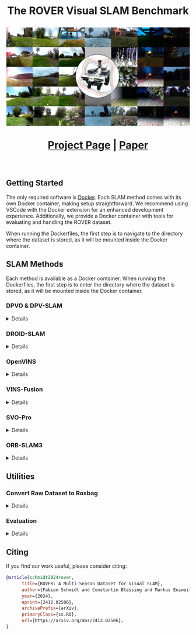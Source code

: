 <h1 align="center">
  The ROVER Visual SLAM Benchmark

  ![Cover Figure](assets/cover-figure.png)
  
  [Project Page](https://iis-esslingen.github.io/rover/) | [Paper](https://arxiv.org/pdf/2412.02506) 
</h1>

<br>

## Getting Started
The only required software is [Docker](https://www.docker.com/). Each SLAM method comes with its own Docker container, making setup straightforward. We recommend using VSCode with the Docker extension for an enhanced development experience. Additionally, we provide a Docker container with tools for evaluating and handling the ROVER dataset.

When running the Dockerfiles, the first step is to navigate to the directory where the dataset is stored, as it will be mounted inside the Docker container.

## SLAM Methods
Each method is available as a Docker container. When running the Dockerfiles, the first step is to enter the directory where the dataset is stored, as it will be mounted inside the Docker container.

### DPVO & DPV-SLAM

<details>

We are using [our fork](https://github.com/iis-esslingen/DPV-SLAM) of the official [DPVO / DPV-SLAM](https://github.com/princeton-vl/DPVO) implementation. 
  
**Note:** The container currently does not support visualization.

Example to run the application and evaluation:

```bash
python evaluate_rover \
    --base_data_path /garden_small/2023-08-18 \
    --ground_truth_path /garden_small/2023-08-18/ground_truth.txt \
    --output_path ./rover_trajectories \
    --cameras d435i t265 pi_cam \
    --trials 5
```

#### Parameters:

-  ```--base_data_path```: Specifies the base directory of the dataset sequence.
-  ```--ground_truth_path```: Path to the ground truth file for the selected dataset sequence.
-  ```output_path```: Directory where the resulting trajectories will be stored.
-  ```cameras```: List of cameras to be used for the evaluation. Choices: `d435i`, `t265`, or `pi_cam`.
-  ```trials```: The number of trials to execute for the evaluation.

To enable Loop Closing for DPV-SLAM, add the argument: `--opts LOOP_CLOSURE True`.

</details> 

### DROID-SLAM

<details>

We are using [our fork](https://github.com/iis-esslingen/DROID-SLAM) of the official [DROID-SLAM](https://github.com/princeton-vl/DROID-SLAM) implementation. 

Separate scripts are provided for each camera in the `DROID-SLAM/evaluation_scripts` folder, namely `test_rover_d435i.py`, `test_rover_pi-cam-02.py`, and `test_rover_t265.py`.

Example to run the application and evaluation:

```bash
python evaluation_scripts/test_rover_d435i.py \
    --data_path /garden_small/2023-08-18 \
    --ground_truth_path /garden_small/2023-08-18/ground_truth.txt \
    --output_path ./rover_trajectories
```

#### Parameters:

-  `--base_data_path`: Specifies the base directory of the dataset sequence.
-  `--ground_truth_path`: Path to the ground truth file for the selected dataset sequence.
-  `output_path`: Directory where the resulting trajectories will be stored.

To test DROID-SLAM in RGBD mode (Camera D435i), add the flag `--depth`, for Stereo mode (Camera T265) add `--stereo`.

</details>

### OpenVINS

<details>

We are using [our fork](https://github.com/iis-esslingen/OpenVINS) of the official [OpenVINS](https://github.com/rpng/open_vins) implementation. 

To launch the application:

```bash
roslaunch ov_msckf <launch_file> \
    do_bag:=<do_bag> bag:=<bag> \
    do_save_traj:=<do_save_traj> \
    traj_file_name:=<traj_file_name>
```

#### Parameters:

- `launch_file`: Specifies the launch file to use. Choices include:
    - `"rover_mono-inertial_d435i_external.launch"`
    - `"rover_mono-inertial_d435i_internal.launch"`
    - `"rover_mono-inertial_pi-cam-02_external.launch"`
    - `"rover_mono-inertial_t265_external.launch"`
    - `"rover_mono-inertial_t265_internal.launch"`
    - `"rover_stereo-inertial_t265_external.launch"`
    - `"rover_stereo-inertial_t265_internal.launch"`

- `do_bag`: *(Optional)* Specifies whether to replay a bag. Set to either:
    - `"true"`: To replay a bag.
    - `"false"`: To not replay a bag.

- `bag`: *(Optional)* Specifies the path to the rosbag file.

- `do_save_traj`: *(Optional)* Specifies whether to save a predicted trajectory. Set to either:
    - `"true"`: To save the trajectory.
    - `"false"`: To not save the trajectory.

- `traj_file_name`: *(Optional)* Specifies the file path where the estimated trajectory should be saved.

</details>

### VINS-Fusion

<details>

We are using [our fork](https://github.com/iis-esslingen/VINS-Fusion) of the official [VINS-Fusion](https://github.com/HKUST-Aerial-Robotics/VINS-Fusion) implementation. 

To launch the application:

```bash
roslaunch vins <launch_file> \
    do_bag:=<do_bag> bag:=<bag> \
    do_save_traj:=<do_save_traj> \
    traj_file_name:=<traj_file_name> \
    do_lc:=<enable_loop_closing>
```

#### Parameters:

- `launch_file`: Specifies the launch file to use. Choices include:
    - `"rover_mono-inertial_d435i_external.launch"`
    - `"rover_mono-inertial_d435i_internal.launch"`
    - `"rover_mono-inertial_pi-cam-02_external.launch"`
    - `"rover_mono-inertial_t265_external.launch"`
    - `"rover_mono-inertial_t265_internal.launch"`
    - `"rover_stereo_t265.launch"`
    - `"rover_stereo-inertial_t265_external.launch"`
    - `"rover_stereo-inertial_t265_internal.launch"`

- `do_bag`: *(Optional)* Specifies whether to replay a bag. Set to either:
    - `"true"`: To replay a bag.
    - `"false"`: To not replay a bag.

- `bag`: *(Optional)* Specifies the path to the rosbag file.

- `do_save_traj`: *(Optional)* Specifies whether to save a predicted trajectory. Set to either:
    - `"true"`: To save the trajectory.
    - `"false"`: To not save the trajectory.

- `traj_file_name`: *(Optional)* Specifies the file path where the estimated trajectory should be saved.

- `do_lc`: *(Optional)* Specifies whether to enable loop closing. Set to either:
    - `"true"`: To enable loop closing.
    - `"false"`: To disable loop closing.

</details>

### SVO-Pro

<details>

We are using [our fork](https://github.com/iis-esslingen/SVO-Pro) of the official [SVO-Pro](https://github.com/uzh-rpg/rpg_svo_pro_open) implementation. 

To launch the application:

```bash
roslaunch svo_ros <launch_file> \
    do_bag:=<do_bag> bag:=<bag> \
    do_save_traj:=<do_save_traj> \
    traj_file_name:=<traj_file_name> \
    do_lc:=<enable_loop_closing>
```

#### Parameters:

- `launch_file`: Specifies the launch file to use. Choices include:
    - `"rover_mono_d435i.launch"`
    - `"rover_mono_pi-cam-02.launch"`
    - `"rover_mono_t265.launch"`
    - `"rover_mono-inertial_d435i_external.launch"`
    - `"rover_mono-inertial_d435i_internal.launch"`
    - `"rover_mono-inertial_pi-cam-02_external.launch"`
    - `"rover_mono-inertial_t265_external.launch"`
    - `"rover_mono-inertial_t265_internal.launch"`
    - `"rover_stereo_t265.launch"`
    - `"rover_stereo-inertial_t265_external.launch"`
    - `"rover_stereo-inertial_t265_internal.launch"`

- `do_bag`: *(Optional)* Specifies whether to replay a bag. Set to either:
    - `"true"`: To replay a bag.
    - `"false"`: To not replay a bag.

- `bag`: *(Optional)* Specifies the path to the rosbag file.

- `do_save_traj`: *(Optional)* Specifies whether to save a predicted trajectory. Set to either:
    - `"true"`: To save the trajectory.
    - `"false"`: To not save the trajectory.

- `traj_file_name`: *(Optional)* Specifies the file path where the estimated trajectory should be saved.

- `do_lc`: *(Optional)* Specifies whether to enable loop closing. Set to either:
    - `"true"`: To enable loop closing.
    - `"false"`: To disable loop closing.

</details>

### ORB-SLAM3

<details>

We are using [our fork](https://github.com/iis-esslingen/ORB-SLAM3) of the [ORB-SLAM3 ROS Wrapper](https://github.com/thien94/orb_slam3_ros) implementation. 

To launch the application:

```bash
roslaunch orb_slam3_ros <launch_file> \
    do_bag:=<do_bag> bag:=<bag> \
    do_save_traj:=<do_save_traj> \
    traj_file_name:=<traj_file_name> \
    do_lc:=<enable_loop_closing>
```

#### Parameters:

- `launch_file`: Specifies the launch file to use. Choices include:
    - `"rover_mono_d435i.launch"`
    - `"rover_mono_pi-cam-02.launch"`
    - `"rover_mono_t265.launch"`
    - `"rover_mono-inertial_d435i_external.launch"`
    - `"rover_mono-inertial_d435i_internal.launch"`
    - `"rover_mono-inertial_pi-cam-02_external.launch"`
    - `"rover_mono-inertial_t265_external.launch"`
    - `"rover_mono-inertial_t265_internal.launch"`
    - `"rover_stereo_t265.launch"`
    - `"rover_stereo-inertial_t265_external.launch"`
    - `"rover_stereo-inertial_t265_internal.launch"`

- `do_bag`: *(Optional)* Specifies whether to replay a bag. Set to either:
    - `"true"`: To replay a bag.
    - `"false"`: To not replay a bag.

- `bag`: *(Optional)* Specifies the path to the rosbag file.

- `do_save_traj`: *(Optional)* Specifies whether to save a predicted trajectory. Set to either:
    - `"true"`: To save the trajectory.
    - `"false"`: To not save the trajectory.

- `traj_file_name`: *(Optional)* Specifies the file path where the estimated trajectory should be saved.

- `do_lc`: *(Optional)* Specifies whether to enable loop closing. Set to either:
    - `"true"`: To enable loop closing.
    - `"false"`: To disable loop closing.
 
</details>

## Utilities

### Convert Raw Dataset to Rosbag

<details>

`raw_to_rosbag.py` is a Python script designed to convert raw sensor data into a ROS bag file. This tool is useful for working with robotics datasets, enabling streamlined integration with ROS-based tools and workflows.

The script supports various sensors and offers customization options through command-line arguments.

### Command Syntax

```bash
python raw_to_rosbag.py \
    --input_directory <input_directory> \
    --output_bag <output_bag> \
    --sensors <sensor_list> \
    [--imu_sync_strategy <imu_sync_strategy>]
```

#### Parameters:

- `input_directory`: Path to the directory containing raw sensor data.
- `output_bag`: Path to the output ROS bag file. Defaults to `<input_directory>/rosbag.bag`.
- `sensors`: List of sensors to include in the ROS bag. Choices are: `d435i`, `t265`, `pi_cam`, and `vn100`.
- `imu_sync_strategy`: IMU synchronization strategy. Choices are: `merge` (default), `downsampling`, or `upsampling`.

The `--imu_sync_strategy` parameter defines how to synchronize IMU data from multiple sensors. The available options are:

- **merge (default)**: This strategy combines IMU data from multiple sources by fusing the accelerometer and gyrometer readings. It ensures that the data is aligned and integrated into a single stream.
  
- **downsampling**: This strategy reduces the frequency of IMU data to match the lowest rate among the available sensors. It can be useful when the sensors operate at different frequencies, and you want to ensure synchronization at a lower rate.

- **upsampling**: This strategy increases the frequency of IMU data to match the highest rate among the available sensors. It interpolates data to achieve a higher frequency, ensuring synchronization at the rate of the fastest sensor.

</details>

### Evaluation

<details>
  tbd.
</details>

## Citing
If you find our work useful, please consider citing:
```bibtex
@article{schmidt2024rover,
      title={ROVER: A Multi-Season Dataset for Visual SLAM}, 
      author={Fabian Schmidt and Constantin Blessing and Markus Enzweiler and Abhinav Valada},
      year={2024},
      eprint={2412.02506},
      archivePrefix={arXiv},
      primaryClass={cs.RO},
      url={https://arxiv.org/abs/2412.02506}, 
}
```
